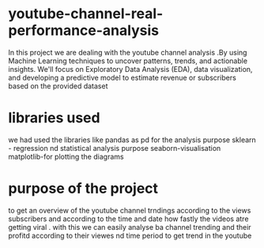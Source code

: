 # youtube-channel-real-performance-analysis
In this project we are dealing with the youtube channel analysis .By using Machine Learning techniques to uncover patterns, trends, and actionable insights. We'll focus on Exploratory Data Analysis (EDA), data visualization, and developing a predictive model to estimate revenue or subscribers based on the provided dataset  
 # libraries used 
we had used the libraries like pandas as pd for the analysis purpose 
 sklearn - regression nd statistical analysis purpose 
 seaborn-visualisation 
 matplotlib-for plotting the diagrams 
 # purpose of the project
 to get an overview of the youtube channel trndings according to the views subscribers
 and according to the time and date how fastly the videos atre getting viral . with this we can easily analyse ba channel trending and their profitd according to their viewes nd time period to get trend in the youtube
